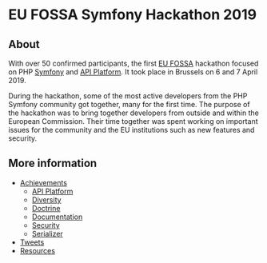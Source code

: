 # EU FOSSA Symfony Hackathon 2019

## About

With over 50 confirmed participants, the first [EU FOSSA](https://joinup.ec.europa.eu/collection/eu-fossa-2/about) hackathon focused on PHP [Symfony](https://symfony.com) and [API Platform](https://api-platform.com/).
It took place in Brussels on 6 and 7 April 2019.

During the hackathon, some of the most active developers from the PHP Symfony community got together, many for the first time. The purpose of the hackathon was to bring together developers from outside and within the European Commission. Their time together was spent working on important issues for the community and the EU institutions such as new features and security.

## More information

* [Achievements](achievements.md)
  * [API Platform](api-platform.md)
  * [Diversity](diversity.md)
  * [Doctrine](doctrine.md)
  * [Documentation](documentation.md)
  * [Security](security.md)
  * [Serializer](serializer.md)
* [Tweets](tweets.md)
* [Resources](resources.md)
